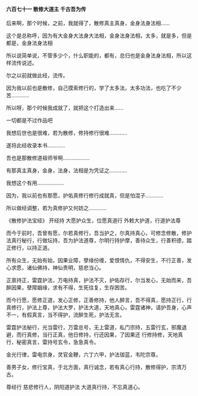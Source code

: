 #### 六百七十一 散修大道主 千古吾为传

后来啊，那个时候，之前，我就得了，散修真主真身，金身法身法相……

这个是总称呼，因为有大金身大法身大法相，金身法身法相，太多，就是多，但是都是，金身法身法相

所以说简单说，不管多少个，什么职能的，都有，总归也是金身法身法相，所以这样流传说述。

尔之以前就做此经，流传。

因为我以前也是散修，自己摸索修行的，学了太多法，太多功法，也吃了不少苦…………


所以呀，那个时候我成就了，就把这个打造出来……

一切都是不过作品吧

我想后世也是很难，若为散修，修持修行很难…………


遂将此经收录本书…………

吾也是那散修道祖师爷啊………………


有那真主真身，金身，法身，法相是为凭证之…………

我想这个有用………………

因为，我以前也有那愿，护佑真修行修行成就真，但是怕混子…………

所以做经调整，若为真修护又何妨之…………


《散修护法宝经》
开经持
大愿护众生，位愿真道行
外敕大护道，行道护法尊


而今于前时，吾曾有愿，尔若真修行，吾当护之，尔真持真心，可修念修散，修护法真行秘行，行做坛持，吾为护法道尊，尔明行持护摩，善待众生，行善积德，踏正修行，以持正道。

所有众生，无始有始，因果业障，孽缘份缠，爱恨情仇，不得安生，不行正善，发心求愿，诸仙佛持，神仙贵明，慈悲当心。

正禀持正，雷霆护法，万电持真，护法不灭，护佑存行，尔当发心，无始而来，吾醉因果，孽障姻缘，求有不得，生死往复，生存困苦。

而今行愿，愿修正道，发心正修，正善修持，他人醉言，吾不得真，愿持正行，行真修行，护法上尊，护法大罗，护法大道，天地真心，雷霆诸神，请护吾身，心声不一，有假真言，当不得护，流醉生死，护法无言。

雷霆护法秘行，光当雷行，万雷总号，无上雷道，私门宗持，五雷行玄，邪魔退避，而行真修，当行正真，他日修持，行还因果，了因果还
行修持修，天地真行，秘密真言，雷持号玄令，急急真令。

金光行律，雷电宗身，灵官金鞭，六丁六甲，护法珈蓝，韦陀宗尊。

善男子女，修行宝真，于北方面，真行诚念，若有真心行持，散修得护，宗清万古。


尊经行
慈悲修行人，阴阳道护法
大道真行持，不忘真道心。